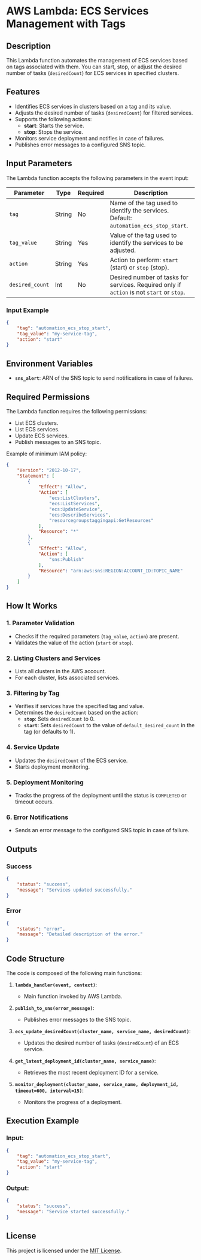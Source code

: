 
# AWS Lambda: ECS Services Management with Tags

## Description
This Lambda function automates the management of ECS services based on tags associated with them. You can start, stop, or adjust the desired number of tasks (`desiredCount`) for ECS services in specified clusters.

## Features
- Identifies ECS services in clusters based on a tag and its value.
- Adjusts the desired number of tasks (`desiredCount`) for filtered services.
- Supports the following actions:
  - **start**: Starts the service.
  - **stop**: Stops the service.
- Monitors service deployment and notifies in case of failures.
- Publishes error messages to a configured SNS topic.

## Input Parameters
The Lambda function accepts the following parameters in the event input:

| Parameter       | Type   | Required    | Description                                                             |
|------------------|--------|-------------|-------------------------------------------------------------------------|
| `tag`           | String | No          | Name of the tag used to identify the services. Default: `automation_ecs_stop_start`. |
| `tag_value`     | String | Yes         | Value of the tag used to identify the services to be adjusted.          |
| `action`        | String | Yes         | Action to perform: `start` (start) or `stop` (stop).                    |
| `desired_count` | Int    | No          | Desired number of tasks for services. Required only if `action` is not `start` or `stop`. |

### Input Example
```json
{
    "tag": "automation_ecs_stop_start",
    "tag_value": "my-service-tag",
    "action": "start"
}
```

## Environment Variables
- **`sns_alert`**: ARN of the SNS topic to send notifications in case of failures.

## Required Permissions
The Lambda function requires the following permissions:
- List ECS clusters.
- List ECS services.
- Update ECS services.
- Publish messages to an SNS topic.

Example of minimum IAM policy:
```json
{
    "Version": "2012-10-17",
    "Statement": [
        {
            "Effect": "Allow",
            "Action": [
                "ecs:ListClusters",
                "ecs:ListServices",
                "ecs:UpdateService",
                "ecs:DescribeServices",
                "resourcegroupstaggingapi:GetResources"
            ],
            "Resource": "*"
        },
        {
            "Effect": "Allow",
            "Action": [
                "sns:Publish"
            ],
            "Resource": "arn:aws:sns:REGION:ACCOUNT_ID:TOPIC_NAME"
        }
    ]
}
```

## How It Works

### 1. Parameter Validation
- Checks if the required parameters (`tag_value`, `action`) are present.
- Validates the value of the action (`start` or `stop`).

### 2. Listing Clusters and Services
- Lists all clusters in the AWS account.
- For each cluster, lists associated services.

### 3. Filtering by Tag
- Verifies if services have the specified tag and value.
- Determines the `desiredCount` based on the action:
  - **`stop`**: Sets `desiredCount` to 0.
  - **`start`**: Sets `desiredCount` to the value of `default_desired_count` in the tag (or defaults to 1).

### 4. Service Update
- Updates the `desiredCount` of the ECS service.
- Starts deployment monitoring.

### 5. Deployment Monitoring
- Tracks the progress of the deployment until the status is `COMPLETED` or timeout occurs.

### 6. Error Notifications
- Sends an error message to the configured SNS topic in case of failure.

## Outputs

### Success
```json
{
    "status": "success",
    "message": "Services updated successfully."
}
```

### Error
```json
{
    "status": "error",
    "message": "Detailed description of the error."
}
```

## Code Structure
The code is composed of the following main functions:

1. **`lambda_handler(event, context)`**:
   - Main function invoked by AWS Lambda.

2. **`publish_to_sns(error_message)`**:
   - Publishes error messages to the SNS topic.

3. **`ecs_update_desiredCount(cluster_name, service_name, desiredCount)`**:
   - Updates the desired number of tasks (`desiredCount`) of an ECS service.

4. **`get_latest_deployment_id(cluster_name, service_name)`**:
   - Retrieves the most recent deployment ID for a service.

5. **`monitor_deployment(cluster_name, service_name, deployment_id, timeout=600, interval=15)`**:
   - Monitors the progress of a deployment.

## Execution Example
### Input:
```json
{
    "tag": "automation_ecs_stop_start",
    "tag_value": "my-service-tag",
    "action": "start"
}
```

### Output:
```json
{
    "status": "success",
    "message": "Service started successfully."
}
```

## License
This project is licensed under the [MIT License](LICENSE).
